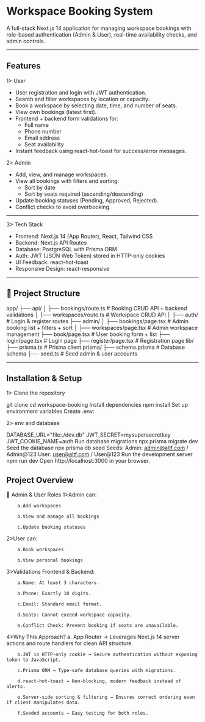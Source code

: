 # Workspace Booking System

A full-stack Next.js 14 application for managing workspace bookings with role-based authentication (Admin & User), real-time availability checks, and admin controls.

---

## Features

1> User

- User registration and login with JWT authentication.
- Search and filter workspaces by location or capacity.
- Book a workspace by selecting date, time, and number of seats.
- View own bookings (latest first).
- Frontend + backend form validations for:
  - Full name
  - Phone number
  - Email address
  - Seat availability
- Instant feedback using react-hot-toast for success/error messages.

2> Admin

- Add, view, and manage workspaces.
- View all bookings with filters and sorting:
  - Sort by date
  - Sort by seats required (ascending/descending)
- Update booking statuses (Pending, Approved, Rejected).
- Conflict checks to avoid overbooking.

---

3> Tech Stack

- Frontend: Next.js 14 (App Router), React, Tailwind CSS
- Backend: Next.js API Routes
- Database: PostgreSQL with Prisma ORM
- Auth: JWT (JSON Web Token) stored in HTTP-only cookies
- UI Feedback: react-hot-toast
- Responsive Design: react-responsive

---

## 📂 Project Structure

app/
├── api/
│ ├── bookings/route.ts # Booking CRUD API + backend validations
│ ├── workspaces/route.ts # Workspace CRUD API
│ ├── auth/ # Login & register routes
├── admin/
│ ├── bookings/page.tsx # Admin booking list + filters + sort
│ ├── workspaces/page.tsx # Admin workspace management
├── book/page.tsx # User booking form + list
├── login/page.tsx # Login page
├── register/page.tsx # Registration page
lib/
├── prisma.ts # Prisma client
prisma/
├── schema.prisma # Database schema
├── seed.ts # Seed admin & user accounts

---

## Installation & Setup

1> Clone the repository

git clone <repo-url>
cd workspace-booking
Install dependencies
npm install
Set up environment variables
Create .env:

2> env and database

DATABASE_URL="file:./dev.db"
JWT_SECRET=mysupersecretkey
JWT_COOKIE_NAME=auth
Run database migrations
npx prisma migrate dev
Seed the database
npx prisma db seed
Seeds:
Admin: admin@altf.com / Admin@123
User: user@altf.com / User@123
Run the development server
npm run dev
Open http://localhost:3000 in your browser.

## Project Overview

🔑 Admin & User Roles
1>Admin can:

        a.Add workspaces

        b.View and manage all bookings

        c.Update booking statuses

2>User can:

        a.Book workspaces

        b.View personal bookings

3>Validations
Frontend & Backend:

        a.Name: At least 3 characters.

        b.Phone: Exactly 10 digits.

        c.Email: Standard email format.

        d.Seats: Cannot exceed workspace capacity.

        e.Conflict Check: Prevent booking if seats are unavailable.

4>Why This Approach?
a. App Router → Leverages Next.js 14 server actions and route handlers for clean API structure.

        b.JWT in HTTP-only cookie → Secure authentication without exposing token to JavaScript.

        c.Prisma ORM → Type-safe database queries with migrations.

        d.react-hot-toast → Non-blocking, modern feedback instead of alerts.

        e.Server-side sorting & filtering → Ensures correct ordering even if client manipulates data.

        f.Seeded accounts → Easy testing for both roles.
